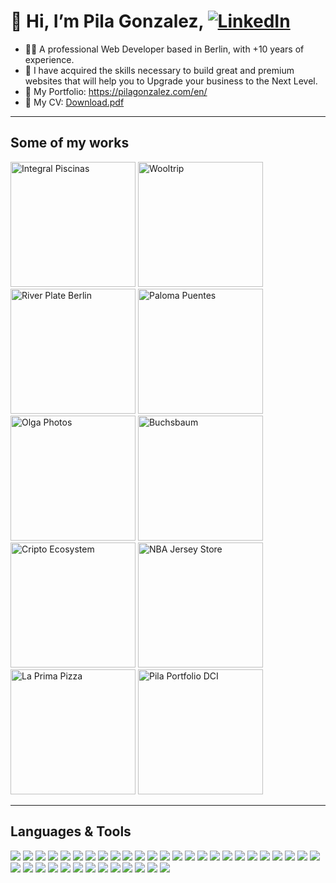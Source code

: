 
# 👋 Hi, I’m Pila Gonzalez, [![LinkedIn](https://img.shields.io/badge/LinkedIn-0077B5?style=for-the-badge&logo=linkedin&logoColor=white)](https://www.linkedin.com/in/pila-gonzalez/)

- 👨‍💻 A professional Web Developer based in Berlin, with +10 years of experience. 
- 🚀 I have acquired the skills necessary to build great and premium websites that will help you to Upgrade your business to the Next Level.
- 👀 My Portfolio: https://pilagonzalez.com/en/
- 💾 My CV: [Download.pdf](https://github.com/Pilag6/Pilag6/files/12025992/CVEzequielGonzalez.pdf)


---

## Some of my works

<div>

  <img src="https://github.com/Pilag6/Pilag6/assets/79191808/24f73b84-c2ac-4223-b0c9-f4ae75cd33c8" width=200px title="Integral Piscinas">
  <img src="https://github.com/Pilag6/Pilag6/assets/79191808/f4fe1c21-78d6-4dc2-83e1-6c78013846a8" width=200px title="Wooltrip">
  <img src="https://github.com/Pilag6/Pilag6/assets/79191808/76a243d7-28bf-4b1d-a4ac-4d1e7840835f" width=200px title="River Plate Berlin">
  <img src="https://github.com/Pilag6/Pilag6/assets/79191808/bef9ca8e-23bd-4a36-8f27-a09e4c9acc3c" width=200px title="Paloma Puentes">
  <img src="https://github.com/Pilag6/Pilag6/assets/79191808/40eb64cf-4ca0-4279-ba8a-1606073c57fb" width=200px title="Olga Photos">
  <img src="https://github.com/Pilag6/Pilag6/assets/79191808/aeacdfe4-db3c-439d-89c1-ae207db9f02b" width=200px title="Buchsbaum">
  <img src="https://github.com/Pilag6/Pilag6/assets/79191808/fc2cf29d-b3df-4ee4-bcf7-0ca817110c1e" width=200px title="Cripto Ecosystem">
  <img src="https://github.com/Pilag6/Pilag6/assets/79191808/e029eddd-95a4-49ee-8492-16ed71c7eb59" width=200px title="NBA Jersey Store">
  <img src="https://github.com/Pilag6/Pilag6/assets/79191808/2f79cce9-b6f4-40c5-b89c-b7e29e6b0385" width=200px title="La Prima Pizza">
  <img src="https://github.com/Pilag6/Pilag6/assets/79191808/78c74e53-5ebc-41c9-b902-de599e4825cd" width=200px title="Pila Portfolio DCI">

</div>


---
## Languages & Tools

[![](https://img.shields.io/badge/Visual%20Studio%20Code-007ACC.svg?style=for-the-badge&logo=Visual-Studio-Code&logoColor=white)]()
[![](https://img.shields.io/badge/HTML5-E34F26.svg?style=for-the-badge&logo=HTML5&logoColor=white)]()
[![](https://img.shields.io/badge/CSS3-1572B6.svg?style=for-the-badge&logo=CSS3&logoColor=white)]()
[![](https://img.shields.io/badge/Tailwind%20CSS-06B6D4.svg?style=for-the-badge&logo=Tailwind-CSS&logoColor=white)]()
[![](https://img.shields.io/badge/Bootstrap-7952B3.svg?style=for-the-badge&logo=Bootstrap&logoColor=white)]()
[![](https://img.shields.io/badge/BEM-000000.svg?style=for-the-badge&logo=BEM&logoColor=white)]()
[![](https://img.shields.io/badge/JavaScript-F7DF1E.svg?style=for-the-badge&logo=JavaScript&logoColor=black)]()
[![](https://img.shields.io/badge/jQuery-0769AD.svg?style=for-the-badge&logo=jQuery&logoColor=white)]()
[![](https://img.shields.io/badge/TypeScript-3178C6.svg?style=for-the-badge&logo=TypeScript&logoColor=white)]()
[![](https://img.shields.io/badge/Next.js-000000.svg?style=for-the-badge&logo=nextdotjs&logoColor=white)]()
[![](https://img.shields.io/badge/Vite-646CFF.svg?style=for-the-badge&logo=Vite&logoColor=white)]()
[![](https://img.shields.io/badge/React-61DAFB.svg?style=for-the-badge&logo=React&logoColor=black)]()
[![](https://img.shields.io/badge/Redux-764ABC.svg?style=for-the-badge&logo=Redux&logoColor=white)]()
[![](https://img.shields.io/badge/styledcomponents-DB7093.svg?style=for-the-badge&logo=styled-components&logoColor=white)]()
[![](https://img.shields.io/badge/Astro-FF5D01.svg?style=for-the-badge&logo=Astro&logoColor=white)]()
[![](https://img.shields.io/badge/Git-F05032.svg?style=for-the-badge&logo=Git&logoColor=white)]()
[![](https://img.shields.io/badge/GitHub-181717.svg?style=for-the-badge&logo=GitHub&logoColor=white)]()
[![](https://img.shields.io/badge/Firebase-FFCA28.svg?style=for-the-badge&logo=Firebase&logoColor=black)]()
[![](https://img.shields.io/badge/cPanel-FF6C2C.svg?style=for-the-badge&logo=cPanel&logoColor=white)]()
[![](https://img.shields.io/badge/Netlify-00C7B7.svg?style=for-the-badge&logo=Netlify&logoColor=white)]()
[![](https://img.shields.io/badge/Node.js-339933.svg?style=for-the-badge&logo=nodedotjs&logoColor=white)]()
[![](https://img.shields.io/badge/npm-CB3837.svg?style=for-the-badge&logo=npm&logoColor=white)]()
[![](https://img.shields.io/badge/pnpm-F69220.svg?style=for-the-badge&logo=pnpm&logoColor=white)]()
[![](https://img.shields.io/badge/XAMPP-FB7A24.svg?style=for-the-badge&logo=XAMPP&logoColor=white)]()
[![](https://img.shields.io/badge/WordPress-21759B.svg?style=for-the-badge&logo=WordPress&logoColor=white)]()
[![](https://img.shields.io/badge/Elementor-92003B.svg?style=for-the-badge&logo=Elementor&logoColor=white)]()
[![](https://img.shields.io/badge/Gutenberg-000000.svg?style=for-the-badge&logo=Gutenberg&logoColor=white)]()
[![](https://img.shields.io/badge/Yoast-A4286A.svg?style=for-the-badge&logo=Yoast&logoColor=white)]()
[![](https://img.shields.io/badge/WooCommerce-96588A.svg?style=for-the-badge&logo=WooCommerce&logoColor=white)]()
[![](https://img.shields.io/badge/Magento-EE672F.svg?style=for-the-badge&logo=Magento&logoColor=white)]()
[![](https://img.shields.io/badge/SQLite-003B57.svg?style=for-the-badge&logo=SQLite&logoColor=white)]()
[![](https://img.shields.io/badge/Figma-F24E1E.svg?style=for-the-badge&logo=Figma&logoColor=white)]()
[![](https://img.shields.io/badge/Adobe%20Photoshop-31A8FF.svg?style=for-the-badge&logo=Adobe-Photoshop&logoColor=white)]()
[![](https://img.shields.io/badge/Linux-FCC624.svg?style=for-the-badge&logo=Linux&logoColor=black)]()
[![](https://img.shields.io/badge/Ubuntu-E95420.svg?style=for-the-badge&logo=Ubuntu&logoColor=white)]()
[![](https://img.shields.io/badge/Notion-000000.svg?style=for-the-badge&logo=Notion&logoColor=white)]()
[![](https://img.shields.io/badge/Stack%20Overflow-F58025.svg?style=for-the-badge&logo=Stack-Overflow&logoColor=white)]()
[![](https://img.shields.io/badge/OpenAI-412991.svg?style=for-the-badge&logo=OpenAI&logoColor=white)]()
